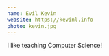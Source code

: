 ```yaml
---
name: Evil Kevin
website: https://kevinl.info
photo: kevin.jpg
---
```


I like teaching Computer Science!
